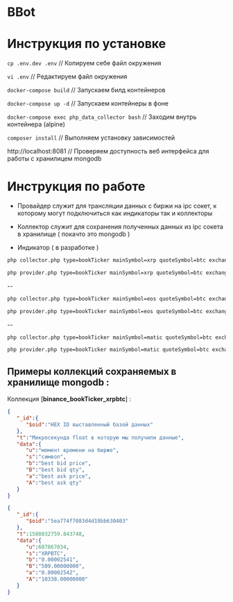 # BBot

# **Инструкция по установке**

`cp .env.dev .env` // Копируем себе файл окружения

`vi .env` // Редактируем файл окружения

`docker-compose build` // Запускаем билд контейнеров

`docker-compose up -d` // Запускаем контейнеры в фоне

`docker-compose exec php_data_collector bash` // Заходим внутрь контейнера (alpine)

`composer install` // Выполняем установку зависимостей

http://localhost:8081  // Проверяем доступность веб интерфейса для работы с хранилицем mongodb

# **Инструкция по работе**

- Провайдер служит для трансляции данных с биржи на ipc сокет, к которому могут подключиться как индикаторы так и коллекторы

- Коллектор служит для сохранения полученных данных из ipc сокета в хранилище ( покачто это mongodb )

- Индикатор ( в разработке )

```bash
php collector.php type=bookTicker mainSymbol=xrp quoteSymbol=btc exchange=binance
```
```bash
php provider.php type=bookTicker mainSymbol=xrp quoteSymbol=btc exchange=binance
```
--
```bash
php collector.php type=bookTicker mainSymbol=eos quoteSymbol=btc exchange=binance
```
```bash
php provider.php type=bookTicker mainSymbol=eos quoteSymbol=btc exchange=binance
```
--
```bash
php collector.php type=bookTicker mainSymbol=matic quoteSymbol=btc exchange=binance
```
```bash
php provider.php type=bookTicker mainSymbol=matic quoteSymbol=btc exchange=binance
```

## **Примеры коллекций сохраняемых в хранилище mongodb** :

Коллекция [**binance_bookTicker_xrpbtc**] :
```json
{
   "_id":{
      "$oid":"HEX ID выставленный базой данных"
   },
   "t":"Микросекунда float в которую мы получили данные",
   "data":{
      "u":"момент времени на бирже",
      "s":"символ",
      "b":"best bid price",              
      "B":"best bid qty",              
      "a":"best ask price",              
      "A":"best ask qty"   
   }
}
```
```json
{
   "_id":{
      "$oid":"5ea774f7083d4d19bb630403"
   },
   "t":1588032759.843748,
   "data":{
      "u":607867034,
      "s":"XRPBTC",
      "b":"0.00002541",
      "B":"509.00000000",
      "a":"0.00002542",
      "A":"10338.00000000"
   }
}
```